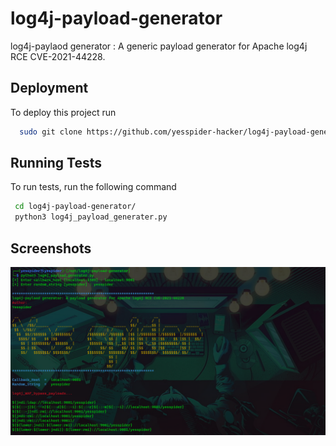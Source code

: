 # log4j-payload-generator
log4j-paylaod generator : A generic payload generator for Apache log4j RCE CVE-2021-44228.


## Deployment

To deploy this project run

```bash
  sudo git clone https://github.com/yesspider-hacker/log4j-payload-generator.git
```


## Running Tests

To run tests, run the following command

```bash
 cd log4j-payload-generator/ 
 python3 log4j_payload_generater.py
```


## Screenshots

![App Screenshot](https://github.com/yesspider-hacker/log4j-payload-generator/blob/main/log4j_payload_generater.PNG?raw=true)

